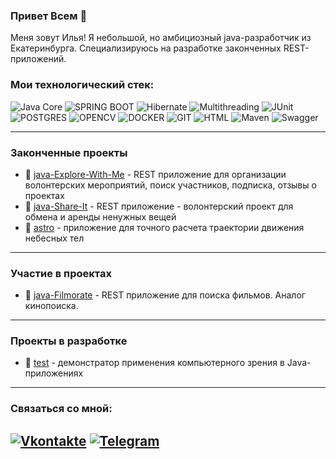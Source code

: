 ### Привет Всем 👋

Меня зовут Илья!
Я небольшой, но амбициозный java-разработчик из Екатеринбурга.
Специализируюсь на разработке законченных REST-приложений.

### Мои технологический стек:


![Java Core](https://img.shields.io/badge/-Java-003f5c?style=for-the-badge&logo=appveyor) ![SPRING BOOT](https://img.shields.io/badge/-SPRING_BOOT-003f5c?style=for-the-badge&logo=appveyor) ![Hibernate](https://img.shields.io/badge/-Hibernate-003f5c?style=for-the-badge&logo=appveyor) ![Multithreading](https://img.shields.io/badge/-Multithreading-003f5c?style=for-the-badge&logo=appveyor) ![JUnit](https://img.shields.io/badge/-JUnit-003f5c?style=for-the-badge&logo=appveyor) ![POSTGRES](https://img.shields.io/badge/-POSTGRES-003f5c?style=for-the-badge&logo=appveyor) ![OPENCV](https://img.shields.io/badge/-OpenCV-003f5c?style=for-the-badge&logo=opencv) ![DOCKER](https://img.shields.io/badge/-DOCKER-003f5c?style=for-the-badge&logo=docker) ![GIT](https://img.shields.io/badge/-GIT-003f5c?style=for-the-badge&logo=git) ![HTML](https://img.shields.io/badge/-HTML-003f5c?style=for-the-badge&logo=appveyor) ![Maven](https://img.shields.io/badge/apache_maven-C71A36?style=for-the-badge&logo=apachemaven&logoColor=white)
![Swagger](https://img.shields.io/badge/Swagger-85EA2D?style=for-the-badge&logo=Swagger&logoColor=white)

---
### Законченные проекты

- :balloon:  [java-Explore-With-Me](https://github.com/ism-ektb/java-explore-with-me) - REST приложение для организации волонтерских мероприятий, поиск участников, подписка, отзывы о проектах
- :balloon:  [java-Share-It](https://github.com/ism-ektb/java-shareit) - REST приложение - волонтерский проект для обмена и аренды ненужных вещей
- :balloon:  [astro](https://github.com/ism-ektb/astro) - приложение для точного расчета траектории движения небесных тел

---

### Участие в проектах

- :balloon:  [java-Filmorate](https://github.com/PetrovEgorVladimirovich1/java-filmorate) - REST приложение для поиска фильмов. Аналог кинопоиска.

---
### Проекты в разработке

- :balloon:  [test](https://github.com/ism-ektb/test) - демонстратор применения компьютерного зрения в Java-приложениях
  
---
### Связаться со мной:

[![Vkontakte](https://img.shields.io/badge/-Vkontakte-003f5c?style=for-the-badge&logo=Vk)]([https://vk.com/web.step](https://vk.com/id6930907)) [![Telegram](https://img.shields.io/badge/-Telegram-003f5c?style=for-the-badge&logo=TG)](https://t.me/ism_ek)
-


<!--
**ism-ektb/ism-ektb** is a ✨ _special_ ✨ repository because its `README.md` (this file) appears on your GitHub profile.

Here are some ideas to get you started:

- 🔭 I’m currently working on ...
- 🌱 I’m currently learning ...
- 👯 I’m looking to collaborate on ...
- 🤔 I’m looking for help with ...
- 💬 Ask me about ...
- 📫 How to reach me: ...
- 😄 Pronouns: ...
- ⚡ Fun fact: ...
-->
